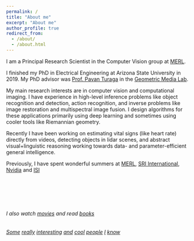 ```yaml
---
permalink: /
title: "About me"
excerpt: "About me"
author_profile: true
redirect_from: 
  - /about/
  - /about.html
---
```


I am a Principal Research Scientist in the Computer Vision group at [MERL](http://www.merl.com/people/slohit). 

I finished my PhD in Electrical Engineering at Arizona State University in 2019. My PhD advisor was [Prof. Pavan Turaga](https://pavanturaga.com/) in the [Geometric Media Lab](https://pavanturaga.com/geometric-media-lab/).

My main research interests are in computer vision and computational imaging. I have experience in high-level inference problems like object recognition and detection, action recognition, and inverse problems like image restoration and multispectral image fusion. I design algorithms for these applications primarily using deep learning and sometimes using cooler tools like Riemannian geometry. 

Recently I have been working on estimating vital signs (like heart rate) directly from videos, detecting objects in lidar scenes, and abstract visual+linguistic reasoning working towards data- and parameter-efficient general intelligence.

Previously, I have spent wonderful summers at [MERL](http://www.merl.com/), [SRI International](https://www.sri.com/), [Nvidia](https://www.nvidia.com/) and [ISI](https://www.isical.ac.in/) 

<br>
<br>
<br>
<br>

###### I also watch [movies](https://letterboxd.com/suhaslohit/) and read [books](https://www.goodreads.com/review/list/24730631)
###### [Some](https://kuldeepkulkarni.github.io/) [really](https://rushila.com/) [interesting](https://web.asu.edu/imaging-lyceum/home) [and](https://kowshikthopalli.github.io/) [cool](http://www.public.asu.edu/~asom2/) [people](https://gaurijagatap.github.io/) [I](http://ankan.umiacs.io/) [know](https://www.linkedin.com/in/sanjay-kariyappa-74583924/)
